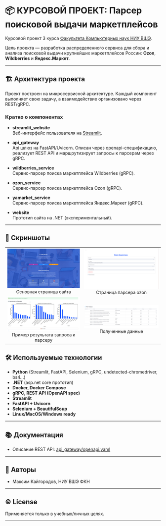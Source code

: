 # 📦 КУРСОВОЙ ПРОЕКТ: Парсер поисковой выдачи маркетплейсов

Курсовой проект 3 курса [Факультета Компьютерных наук НИУ ВШЭ](https://cs.hse.ru/).

Цель проекта — разработка распределенного сервиса для сбора и анализа поисковой выдачи крупнейших маркетплейсов России: **Ozon**, **Wildberries** и **Яндекс.Маркет**.

---

## 🏗️ Архитектура проекта

Проект построен на микросервисной архитектуре. Каждый компонент выполняет свою задачу, а взаимодействие организовано через REST/gRPC.

### Кратко о компонентах

- **streamlit_website**  
  Веб-интерфейс пользователя на [Streamlit](https://streamlit.io/).

- **api_gateway**  
  Api шлюз на FastAPI/Uvicorn. Описан через openapi-спецификацию, реализует REST API и маршрутизирует запросы к парсерам через gRPC.

- **wildberries_service**  
  Сервис-парсер поиска маркетплейса Wildberries (gRPC).

- **ozon_service**  
  Сервис-парсер поиска маркетплейса Ozon (gRPC).

- **yamarket_service**  
  Сервис-парсер поиска маркетплейса Яндекс.Маркет (gRPC).

- **website**  
  Прототип сайта на .NET (экспериментальный).

---

## 📸 Скриншоты

<table>
  <tr>
    <td align="center">
      <img src="media/main_page.png" width = "500"/><br/> Основная страница сайта
    </td>
    <td align="center">
      <img src="media/ozon_page.png" width="500"/><br/>Страница парсера ozon
    </td>
  </tr>
  <tr>
    <td align="center">
      <img src="media/ozon_graphics.png" width="500"/><br/>Пример результата запроса к парсеру
    </td>
    <td align="center">
      <img src="media/ozon_csv.png" width="500"/><br/>Полученные данные
    </td>
  </tr>
</table>

## 🛠️ Используемые технологии

- **Python** (Streamlit, FastAPI, Selenium, gRPC, undetected-chromedriver, bs4...)
- **.NET** (asp.net core прототип)
- **Docker, Docker Compose**
- **gRPC, REST API (OpenAPI spec)**
- **Streamlit**
- **FastAPI + Uvicorn**
- **Selenium + BeautifulSoup**
- **Linux/MacOS/Windows ready**

---

## 📚 Документация

- Описание REST API: [api_gateway/openapi.yaml](api_gateway/openapi.yaml)

---

## 📝 Авторы

- Максим Кайгородов, НИУ ВШЭ ФКН
---

## ©️ License

Применяется только в учебных/личных целях.

---
